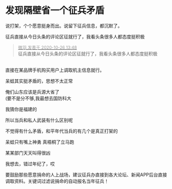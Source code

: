 # 发现隔壁省一个征兵矛盾


说打架，个个愿意挺身而出。说留下征兵信息，都沉默了。

征兵直接从今日头条的评论区征就行了，我看头条很多人都态度挺积极

<div class="quote"><blockquote><font size="2"><a href="https://www.hostloc.com/forum.php?mod=redirect&amp;goto=findpost&amp;pid=9353869&amp;ptid=758559" target="_blank"><font color="#999999">微羽 发表于 2020-10-26 13:48</font></a></font><br />
征兵直接从今日头条的评论区征就行了，我看头条很多人都态度挺积极</blockquote></div><br />
直接在某品牌手机购买用户上调取机主信息就行。

呆蛙其实挺矛盾的，思想不太正常

<img src="static/image/smiley/yct/011.gif" smilieid="33" border="0" alt="" />俺们山东应该是兵源大省了<br />
(要不是分不够,我最想去国防科大

我猜你是福建的

所以当兵和私人武装有什么区别呢<img src="static/image/smiley/yct/001.gif" smilieid="48" border="0" alt="" />

不觉得有什么矛盾，和平年代当兵的有几个是真正打架的<img src="static/image/smiley/yct/022.gif" smilieid="42" border="0" alt="" />

呆蛙只有嘴上神勇 真梧桐了立马跑

某某部门天天叫得很凶

我想去，错过年纪了，哎

要鼓励那些愿意捐命的人上战场，建议征兵办直接到各大论坛、新闻APP后台直接调取资料。关键词过滤说捐命的自动报名当年征兵！

